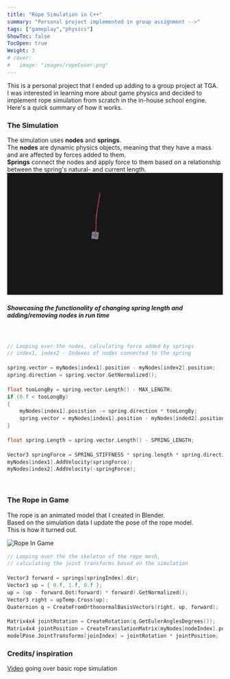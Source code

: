 ```yaml
---
title: "Rope Simulation in C++"
summary: "Personal project implemented in group assignment -->"
tags: ["gameplay","physics"]
ShowToc: false
TocOpen: true
Weight: 3
# cover:
#   image: "images/ropeCover.png"
---
```


This is a personal project that I ended up adding to a group project at TGA.<br/> 
I was interested in learning more about game physics and decided to implement rope simulation from scratch in the in-house school engine.<br/>
Here's a quick summary of how it works.

### The Simulation
The simulation uses **nodes** and **springs**.<br/>
The **nodes** are dynamic physics objects, meaning that they have a mass and are affected by forces added to them.<br/>
**Springs** connect the nodes and apply force to them based on a relationship between the spring's natural- and current length.
![Rope Test](../../gifs/rope2D.gif)
##### *Showcasing the functionality of changing spring length and adding/removing nodes in run time*
<br/>

```c
// Looping over the nodes, calculating force added by springs
// index1, index2 - Indexes of nodes connected to the spring

spring.vector = myNodes[index1].position - myNodes[index2].position;
spring.direction = spring.vector.GetNormalized();

float tooLongBy = spring.vector.Length() - MAX_LENGTH;
if (0.f < tooLongBy)
{
    myNodes[index1].posistion -= spring.direction * tooLongBy;
    spring.vector = myNodes[index1].position - myNodes[inded2].position;
}

float spring.Length = spring.vector.Length() - SPRING_LENGTH;

Vector3 springForce = SPRING_STIFFNESS * spring.length * spring.direction;
myNodes[index1].AddVelocity(springForce);
myNodes[index2].AddVelocity(-springForce);
```
<br/>


### The Rope in Game
The rope is an animated model that I created in Blender.<br/> 
Based on the simulation data I update the pose of the rope model.<br/>
This is how it turned out.

![Rope In Game](../../gifs/ropeInGame.gif)

```c
// Looping over the the skeleton of the rope mesh,
// calculating the joint transforms based on the simulation

Vector3 forward = springs[springIndex].dir;
Vector3 up = { 0.f, 1.f, 0.f };
up = (up - forward.Dot(forward) * forward).GetNormalized();
Vector3 right = upTemp.Cross(up);
Quaternion q = CreateFromOrthonormalBasisVectors(right, up, forward);

Matrix4x4 jointRotation = CreateRotation(q.GetEulerAnglesDegrees());
Matrix4x4 jointPosition = CreateTranslationMatrix(myNodes[nodeIndex].position);
modelPose.JointTransforms[joinIndex] = jointRotation * jointPosition;
```

### Credits/ inspiration
[Video](https://youtu.be/0WaDxYuD9S8?si=kiFzpYAY5c4veVde) going over basic rope simulation